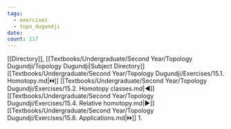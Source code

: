 ```yaml
---
tags:
  - exercises
  - topo_dugundji
date: 
count: 117
---
```

[[Directory]], [[Textbooks/Undergraduate/Second Year/Topology Dugundji/Topology Dugundji|Subject Directory]]
[[Textbooks/Undergraduate/Second Year/Topology Dugundji/Exercises/15.1. Homotopy.md|🞀🞀]] [[Textbooks/Undergraduate/Second Year/Topology Dugundji/Exercises/15.2. Homotopy classes.md|◀]] [[Textbooks/Undergraduate/Second Year/Topology Dugundji/Exercises/15.4. Relative homotopy.md|▶]] [[Textbooks/Undergraduate/Second Year/Topology Dugundji/Exercises/15.8. Applications.md|🞂🞂]]
1. 